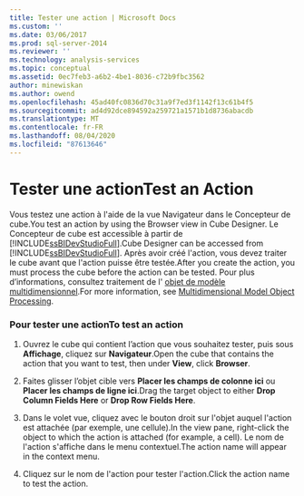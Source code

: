 ```yaml
---
title: Tester une action | Microsoft Docs
ms.custom: ''
ms.date: 03/06/2017
ms.prod: sql-server-2014
ms.reviewer: ''
ms.technology: analysis-services
ms.topic: conceptual
ms.assetid: 0ec7feb3-a6b2-4be1-8036-c72b9fbc3562
author: minewiskan
ms.author: owend
ms.openlocfilehash: 45ad40fc0836d70c31a9f7ed3f1142f13c61b4f5
ms.sourcegitcommit: ad4d92dce894592a259721a1571b1d8736abacdb
ms.translationtype: MT
ms.contentlocale: fr-FR
ms.lasthandoff: 08/04/2020
ms.locfileid: "87613646"
---
```

# <a name="test-an-action"></a><span data-ttu-id="6721e-102">Tester une action</span><span class="sxs-lookup"><span data-stu-id="6721e-102">Test an Action</span></span>
  <span data-ttu-id="6721e-103">Vous testez une action à l'aide de la vue Navigateur dans le Concepteur de cube.</span><span class="sxs-lookup"><span data-stu-id="6721e-103">You test an action by using the Browser view in Cube Designer.</span></span> <span data-ttu-id="6721e-104">Le Concepteur de cube est accessible à partir de [!INCLUDE[ssBIDevStudioFull](../../includes/ssbidevstudiofull-md.md)].</span><span class="sxs-lookup"><span data-stu-id="6721e-104">Cube Designer can be accessed from [!INCLUDE[ssBIDevStudioFull](../../includes/ssbidevstudiofull-md.md)].</span></span> <span data-ttu-id="6721e-105">Après avoir créé l'action, vous devez traiter le cube avant que l'action puisse être testée.</span><span class="sxs-lookup"><span data-stu-id="6721e-105">After you create the action, you must process the cube before the action can be tested.</span></span> <span data-ttu-id="6721e-106">Pour plus d’informations, consultez traitement de l' [objet de modèle multidimensionnel](processing-a-multidimensional-model-analysis-services.md).</span><span class="sxs-lookup"><span data-stu-id="6721e-106">For more information, see [Multidimensional Model Object Processing](processing-a-multidimensional-model-analysis-services.md).</span></span>  
  
### <a name="to-test-an-action"></a><span data-ttu-id="6721e-107">Pour tester une action</span><span class="sxs-lookup"><span data-stu-id="6721e-107">To test an action</span></span>  
  
1.  <span data-ttu-id="6721e-108">Ouvrez le cube qui contient l’action que vous souhaitez tester, puis sous **Affichage**, cliquez sur **Navigateur**.</span><span class="sxs-lookup"><span data-stu-id="6721e-108">Open the cube that contains the action that you want to test, then under **View**, click **Browser**.</span></span>  
  
2.  <span data-ttu-id="6721e-109">Faites glisser l’objet cible vers **Placer les champs de colonne ici** ou **Placer les champs de ligne ici**.</span><span class="sxs-lookup"><span data-stu-id="6721e-109">Drag the target object to either **Drop Column Fields Here** or **Drop Row Fields Here**.</span></span>  
  
3.  <span data-ttu-id="6721e-110">Dans le volet vue, cliquez avec le bouton droit sur l'objet auquel l'action est attachée (par exemple, une cellule).</span><span class="sxs-lookup"><span data-stu-id="6721e-110">In the view pane, right-click the object to which the action is attached (for example, a cell).</span></span> <span data-ttu-id="6721e-111">Le nom de l'action s'affiche dans le menu contextuel.</span><span class="sxs-lookup"><span data-stu-id="6721e-111">The action name will appear in the context menu.</span></span>  
  
4.  <span data-ttu-id="6721e-112">Cliquez sur le nom de l'action pour tester l'action.</span><span class="sxs-lookup"><span data-stu-id="6721e-112">Click the action name to test the action.</span></span>  
  
  
